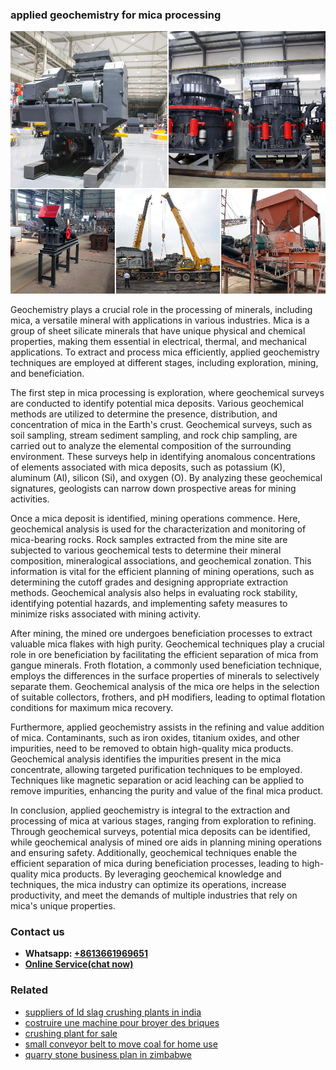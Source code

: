 <h3>applied geochemistry for mica processing</h3><img src='1708499181.jpg' alt=''><p>Geochemistry plays a crucial role in the processing of minerals, including mica, a versatile mineral with applications in various industries. Mica is a group of sheet silicate minerals that have unique physical and chemical properties, making them essential in electrical, thermal, and mechanical applications. To extract and process mica efficiently, applied geochemistry techniques are employed at different stages, including exploration, mining, and beneficiation.</p><p>The first step in mica processing is exploration, where geochemical surveys are conducted to identify potential mica deposits. Various geochemical methods are utilized to determine the presence, distribution, and concentration of mica in the Earth's crust. Geochemical surveys, such as soil sampling, stream sediment sampling, and rock chip sampling, are carried out to analyze the elemental composition of the surrounding environment. These surveys help in identifying anomalous concentrations of elements associated with mica deposits, such as potassium (K), aluminum (Al), silicon (Si), and oxygen (O). By analyzing these geochemical signatures, geologists can narrow down prospective areas for mining activities.</p><p>Once a mica deposit is identified, mining operations commence. Here, geochemical analysis is used for the characterization and monitoring of mica-bearing rocks. Rock samples extracted from the mine site are subjected to various geochemical tests to determine their mineral composition, mineralogical associations, and geochemical zonation. This information is vital for the efficient planning of mining operations, such as determining the cutoff grades and designing appropriate extraction methods. Geochemical analysis also helps in evaluating rock stability, identifying potential hazards, and implementing safety measures to minimize risks associated with mining activity.</p><p>After mining, the mined ore undergoes beneficiation processes to extract valuable mica flakes with high purity. Geochemical techniques play a crucial role in ore beneficiation by facilitating the efficient separation of mica from gangue minerals. Froth flotation, a commonly used beneficiation technique, employs the differences in the surface properties of minerals to selectively separate them. Geochemical analysis of the mica ore helps in the selection of suitable collectors, frothers, and pH modifiers, leading to optimal flotation conditions for maximum mica recovery.</p><p>Furthermore, applied geochemistry assists in the refining and value addition of mica. Contaminants, such as iron oxides, titanium oxides, and other impurities, need to be removed to obtain high-quality mica products. Geochemical analysis identifies the impurities present in the mica concentrate, allowing targeted purification techniques to be employed. Techniques like magnetic separation or acid leaching can be applied to remove impurities, enhancing the purity and value of the final mica product.</p><p>In conclusion, applied geochemistry is integral to the extraction and processing of mica at various stages, ranging from exploration to refining. Through geochemical surveys, potential mica deposits can be identified, while geochemical analysis of mined ore aids in planning mining operations and ensuring safety. Additionally, geochemical techniques enable the efficient separation of mica during beneficiation processes, leading to high-quality mica products. By leveraging geochemical knowledge and techniques, the mica industry can optimize its operations, increase productivity, and meet the demands of multiple industries that rely on mica's unique properties.</p><h3>Contact us</h3><ul><li><strong>Whatsapp:&nbsp;<a href="https://wa.me/8613661969651">+8613661969651</a></strong></li><li><a href="https://swt.shibang-china.com/?git&amp;zhl&amp;applied geochemistry for mica processing"><strong>Online Service(chat now)</strong></a></li></ul><h3>Related</h3><ul><li><a href='suppliers of ld slag crushing plants in india.md'>suppliers of ld slag crushing plants in india</a></li><li><a href='costruire une machine pour broyer des briques.md'>costruire une machine pour broyer des briques</a></li><li><a href='crushing plant for sale.md'>crushing plant for sale</a></li><li><a href='small conveyor belt to move coal for home use.md'>small conveyor belt to move coal for home use</a></li><li><a href='quarry stone business plan in zimbabwe.md'>quarry stone business plan in zimbabwe</a></li></ul>